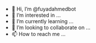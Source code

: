 - 👋 Hi, I’m @fuyadahmedbot
- 👀 I’m interested in ...
- 🌱 I’m currently learning ...
- 💞️ I’m looking to collaborate on ...
- 📫 How to reach me ...

<!---
fuyadahmedbot/fuyadahmedbot is a ✨ special ✨ repository because its `README.md` (this file) appears on your GitHub profile.
You can click the Preview link to take a look at your changes.
--->
